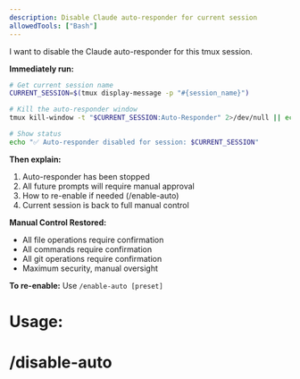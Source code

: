 ```yaml
---
description: Disable Claude auto-responder for current session
allowedTools: ["Bash"]
---
```


I want to disable the Claude auto-responder for this tmux session.

**Immediately run:**

```bash
# Get current session name
CURRENT_SESSION=$(tmux display-message -p "#{session_name}")

# Kill the auto-responder window
tmux kill-window -t "$CURRENT_SESSION:Auto-Responder" 2>/dev/null || echo "Auto-responder was not running"

# Show status
echo "✅ Auto-responder disabled for session: $CURRENT_SESSION"
```

**Then explain:**
1. Auto-responder has been stopped
2. All future prompts will require manual approval
3. How to re-enable if needed (/enable-auto)
4. Current session is back to full manual control

**Manual Control Restored:**
- All file operations require confirmation
- All commands require confirmation  
- All git operations require confirmation
- Maximum security, manual oversight

**To re-enable:** Use `/enable-auto [preset]`

# Usage:
# /disable-auto
